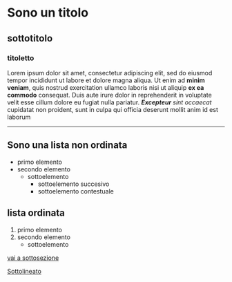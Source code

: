 # Sono un titolo
## sottotitolo
### titoletto
Lorem ipsum dolor sit amet, consectetur adipiscing elit, sed do eiusmod tempor incididunt ut labore et dolore magna aliqua. Ut enim ad **minim veniam**, quis nostrud exercitation ullamco laboris nisi ut aliquip __ex ea commodo__ consequat. Duis aute irure dolor in reprehenderit in voluptate velit esse cillum dolore eu fugiat nulla pariatur. *__Excepteur__ sint occaecat* cupidatat non proident, sunt in culpa qui officia deserunt mollit anim id est laborum
***
## Sono una lista non ordinata
- primo elemento
- secondo elemento
    - sottoelemento
        - sottoelemento succesivo
        - sottoelemento contestuale

## lista ordinata
1. primo elemento
2. secondo elemento
    - sottoelemento

[vai a sottosezione](#sono-una-lista-non-ordinata)

<u>Sottolineato</u>